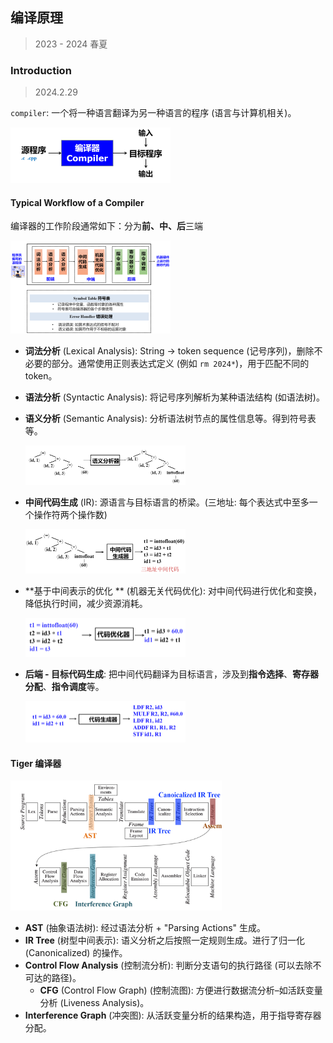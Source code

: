 ## 编译原理

> 2023 - 2024 春夏

### Introduction

> 2024.2.29

`compiler`: 一个将一种语言翻译为另一种语言的程序 (语言与计算机相关)。

<img src="./编译原理.assets/image-20240229105604094.png" alt="image-20240229105604094" style="zoom:25%;" />

#### Typical Workflow of a Compiler

编译器的工作阶段通常如下：分为**前、中、后**三端

<img src="./编译原理.assets/image-20240229105635243.png" alt="image-20240229105635243" style="zoom:25%;" />

+ **词法分析** (Lexical Analysis): String $\rightarrow$ token sequence (记号序列)，删除不必要的部分。通常使用正则表达式定义 (例如 `rm 2024*`)，用于匹配不同的 token。

+ **语法分析** (Syntactic Analysis): 将记号序列解析为某种语法结构 (如语法树)。

+ **语义分析** (Semantic Analysis): 分析语法树节点的属性信息等。得到符号表等。

  <img src="./编译原理.assets/image-20240229111638563.png" alt="image-20240229111638563" style="zoom:25%;" />

+ **中间代码生成** (IR): 源语言与目标语言的桥梁。(三地址: 每个表达式中至多一个操作符两个操作数)

  <img src="./编译原理.assets/image-20240229111840556.png" alt="image-20240229111840556" style="zoom:25%;" />
  
+ **基于中间表示的优化 ** (机器无关代码优化): 对中间代码进行优化和变换，降低执行时间，减少资源消耗。

  <img src="./编译原理.assets/image-20240229112209757.png" alt="image-20240229112209757" style="zoom:25%;" />

+ **后端 - 目标代码生成**: 把中间代码翻译为目标语言，涉及到**指令选择**、**寄存器分配**、**指令调度**等。

  <img src="./编译原理.assets/image-20240229112502564.png" alt="image-20240229112502564" style="zoom:25%;" />

#### Tiger 编译器

<img src="./编译原理.assets/image-20240229112935252.png" alt="image-20240229112935252" style="zoom:33%;" />

+ **AST** (抽象语法树): 经过语法分析 + "Parsing Actions" 生成。
+ **IR Tree** (树型中间表示): 语义分析之后按照一定规则生成。进行了归一化 (Canonicalized) 的操作。
+ **Control Flow Analysis** (控制流分析): 判断分支语句的执行路径 (可以去除不可达的路径)。
  + **CFG** (Control Flow Graph) (控制流图): 方便进行数据流分析–如活跃变量分析 (Liveness Analysis)。
+ **Interference Graph** (冲突图): 从活跃变量分析的结果构造，用于指导寄存器分配。